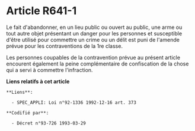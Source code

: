 # Article R641-1

Le fait d'abandonner, en un lieu public ou ouvert au public, une arme ou tout autre objet présentant un danger pour les
personnes et susceptible d'être utilisé pour commettre un crime ou un délit est puni de l'amende prévue pour les
contraventions de la 1re classe.

Les personnes coupables de la contravention prévue au présent article encourent également la peine complémentaire de
confiscation de la chose qui a servi à commettre l'infraction.

**Liens relatifs à cet article**

	**Liens**:

	  - SPEC_APPLI: Loi n°92-1336 1992-12-16 art. 373

	**Codifié par**:

	  - Décret n°93-726 1993-03-29
